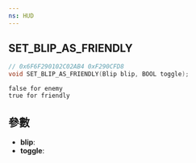 ```yaml
---
ns: HUD
---
```

## SET_BLIP_AS_FRIENDLY

```c
// 0x6F6F290102C02AB4 0xF290CFD8
void SET_BLIP_AS_FRIENDLY(Blip blip, BOOL toggle);
```

```
false for enemy  
true for friendly  
```

## 參數
* **blip**: 
* **toggle**: 

